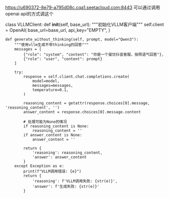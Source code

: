 https://u690372-8e79-a795d08c.cqa1.seetacloud.com:8443
可以通过调用openai api的方式调这个


class VLLMClient:
    def __init__(self, base_url):
        """初始化VLLM客户端"""
        self.client = OpenAI(
            base_url=base_url,
            api_key="EMPTY",
        )

    def generate_without_thinking(self, prompt, model="Qwen3"):
        """使用vllm生成不带thinking的回答"""
        messages = [
            {"role": "system", "content": "你是一个餐饮抖音客服，按照语气回答"},
            {"role": "user", "content": prompt}
        ]

        try:
            response = self.client.chat.completions.create(
                model=model,
                messages=messages,
                temperature=0.1,
            )

            reasoning_content = getattr(response.choices[0].message, 'reasoning_content', '')
            answer_content = response.choices[0].message.content

            # 处理可能为None的情况
            if reasoning_content is None:
                reasoning_content = ''
            if answer_content is None:
                answer_content = ''

            return {
                'reasoning': reasoning_content,
                'answer': answer_content
            }
        except Exception as e:
            print(f"VLLM调用错误: {e}")
            return {
                'reasoning': f'VLLM调用失败: {str(e)}',
                'answer': f'生成失败: {str(e)}'
            }